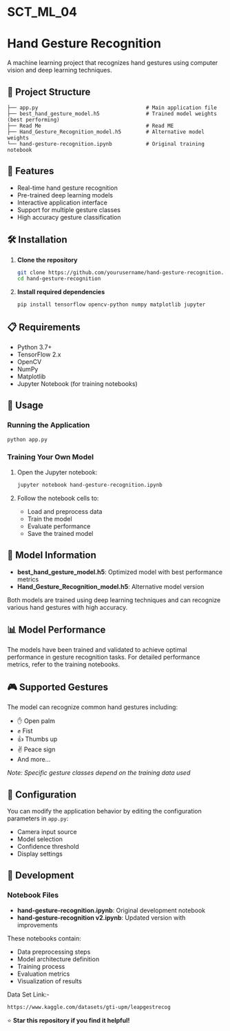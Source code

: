 # SCT_ML_04

# Hand Gesture Recognition

A machine learning project that recognizes hand gestures using computer vision and deep learning techniques.

## 📁 Project Structure

```
├── app.py                                   # Main application file
├── best_hand_gesture_model.h5               # Trained model weights (best performing)
├── Read Me                                  # Read ME
├── Hand_Gesture_Recognition_model.h5        # Alternative model weights                  
└── hand-gesture-recognition.ipynb           # Original training notebook
```

## 🚀 Features

- Real-time hand gesture recognition
- Pre-trained deep learning models
- Interactive application interface
- Support for multiple gesture classes
- High accuracy gesture classification

## 🛠️ Installation

1. **Clone the repository**
   ```bash
   git clone https://github.com/yourusername/hand-gesture-recognition.git
   cd hand-gesture-recognition
   ```

2. **Install required dependencies**
   ```bash
   pip install tensorflow opencv-python numpy matplotlib jupyter
   ```

## 📋 Requirements

- Python 3.7+
- TensorFlow 2.x
- OpenCV
- NumPy
- Matplotlib
- Jupyter Notebook (for training notebooks)

## 🎯 Usage

### Running the Application

```bash
python app.py
```

### Training Your Own Model

1. Open the Jupyter notebook:
   ```bash
   jupyter notebook hand-gesture-recognition.ipynb
   ```

2. Follow the notebook cells to:
   - Load and preprocess data
   - Train the model
   - Evaluate performance
   - Save the trained model

## 🤖 Model Information

- **best_hand_gesture_model.h5**: Optimized model with best performance metrics
- **Hand_Gesture_Recognition_model.h5**: Alternative model version

Both models are trained using deep learning techniques and can recognize various hand gestures with high accuracy.

## 📊 Model Performance

The models have been trained and validated to achieve optimal performance in gesture recognition tasks. For detailed performance metrics, refer to the training notebooks.

## 🎮 Supported Gestures

The model can recognize common hand gestures including:
- ✋ Open palm
- ✊ Fist
- 👍 Thumbs up
- ✌️ Peace sign
- And more...

*Note: Specific gesture classes depend on the training data used*

## 🔧 Configuration

You can modify the application behavior by editing the configuration parameters in `app.py`:
- Camera input source
- Model selection
- Confidence threshold
- Display settings

## 📝 Development

### Notebook Files

- **hand-gesture-recognition.ipynb**: Original development notebook
- **hand-gesture-recognition v2.ipynb**: Updated version with improvements

These notebooks contain:
- Data preprocessing steps
- Model architecture definition
- Training process
- Evaluation metrics
- Visualization of results

Data Set Link:-
``` 
https://www.kaggle.com/datasets/gti-upm/leapgestrecog

```

⭐ **Star this repository if you find it helpful!**
